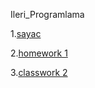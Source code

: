 Ileri_Programlama


1.[sayac](https://github.com/ahmetihsansavas/Ileri_Programlama/blob/master/Empty%20page.html)

2.[homework 1](https://github.com/ahmetihsansavas/Ileri_Programlama/blob/master/Homework1.html)

3.[classwork 2](https://github.com/ahmetihsansavas/Ileri_Programlama/blob/master/ArrayOdev.html)
